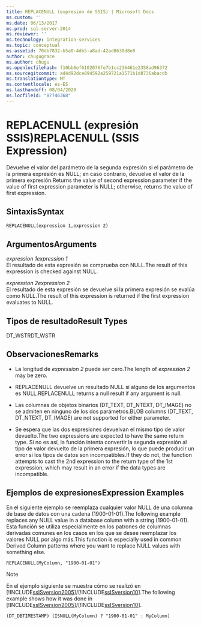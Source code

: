 ```yaml
---
title: REPLACENULL (expresión de SSIS) | Microsoft Docs
ms.custom: ''
ms.date: 06/13/2017
ms.prod: sql-server-2014
ms.reviewer: ''
ms.technology: integration-services
ms.topic: conceptual
ms.assetid: 70db7832-b5a0-4db5-a8ad-42ad8630d8e8
author: chugugrace
ms.author: chugu
ms.openlocfilehash: f10bb6ef6102076fe7b1cc236461e2358ad96372
ms.sourcegitcommit: ad4d92dce894592a259721a1571b1d8736abacdb
ms.translationtype: MT
ms.contentlocale: es-ES
ms.lasthandoff: 08/04/2020
ms.locfileid: "87746368"
---
```

# <a name="replacenull-ssis-expression"></a><span data-ttu-id="59258-102">REPLACENULL (expresión SSIS)</span><span class="sxs-lookup"><span data-stu-id="59258-102">REPLACENULL (SSIS Expression)</span></span>
  <span data-ttu-id="59258-103">Devuelve el valor del parámetro de la segunda expresión si el parámetro de la primera expresión es NULL; en caso contrario, devuelve el valor de la primera expresión.</span><span class="sxs-lookup"><span data-stu-id="59258-103">Returns the value of second expression parameter if the value of first expression parameter is NULL; otherwise, returns the value of first expression.</span></span>  
  
## <a name="syntax"></a><span data-ttu-id="59258-104">Sintaxis</span><span class="sxs-lookup"><span data-stu-id="59258-104">Syntax</span></span>  
  
```vb  
REPLACENULL(expression 1,expression 2)  
```  
  
## <a name="arguments"></a><span data-ttu-id="59258-105">Argumentos</span><span class="sxs-lookup"><span data-stu-id="59258-105">Arguments</span></span>  
 <span data-ttu-id="59258-106">*expression 1*</span><span class="sxs-lookup"><span data-stu-id="59258-106">*expression 1*</span></span>  
 <span data-ttu-id="59258-107">El resultado de esta expresión se comprueba con NULL.</span><span class="sxs-lookup"><span data-stu-id="59258-107">The result of this expression is checked against NULL.</span></span>  
  
 <span data-ttu-id="59258-108">*expression 2*</span><span class="sxs-lookup"><span data-stu-id="59258-108">*expression 2*</span></span>  
 <span data-ttu-id="59258-109">El resultado de esta expresión se devuelve si la primera expresión se evalúa como NULL.</span><span class="sxs-lookup"><span data-stu-id="59258-109">The result of this expression is returned if the first expression evaluates to NULL.</span></span>  
  
## <a name="result-types"></a><span data-ttu-id="59258-110">Tipos de resultado</span><span class="sxs-lookup"><span data-stu-id="59258-110">Result Types</span></span>  
 <span data-ttu-id="59258-111">DT_WSTR</span><span class="sxs-lookup"><span data-stu-id="59258-111">DT_WSTR</span></span>  
  
## <a name="remarks"></a><span data-ttu-id="59258-112">Observaciones</span><span class="sxs-lookup"><span data-stu-id="59258-112">Remarks</span></span>  
  
-   <span data-ttu-id="59258-113">La longitud de *expression 2* puede ser cero.</span><span class="sxs-lookup"><span data-stu-id="59258-113">The length of *expression 2* may be zero.</span></span>  
  
-   <span data-ttu-id="59258-114">REPLACENULL devuelve un resultado NULL si alguno de los argumentos es NULL.</span><span class="sxs-lookup"><span data-stu-id="59258-114">REPLACENULL returns a null result if any argument is null.</span></span>  
  
-   <span data-ttu-id="59258-115">Las columnas de objetos binarios (DT_TEXT, DT_NTEXT, DT_IMAGE) no se admiten en ninguno de los dos parámetros.</span><span class="sxs-lookup"><span data-stu-id="59258-115">BLOB columns (DT_TEXT, DT_NTEXT, DT_IMAGE) are not supported for either parameter.</span></span>  
  
-   <span data-ttu-id="59258-116">Se espera que las dos expresiones devuelvan el mismo tipo de valor devuelto.</span><span class="sxs-lookup"><span data-stu-id="59258-116">The two expressions are expected to have the same return type.</span></span> <span data-ttu-id="59258-117">Si no es así, la función intenta convertir la segunda expresión al tipo de valor devuelto de la primera expresión, lo que puede producir un error si los tipos de datos son incompatibles.</span><span class="sxs-lookup"><span data-stu-id="59258-117">If they do not, the function attempts to cast the 2nd expression to the return type of the 1st expression, which may result in an error if the data types are incompatible.</span></span>  
  
## <a name="expression-examples"></a><span data-ttu-id="59258-118">Ejemplos de expresiones</span><span class="sxs-lookup"><span data-stu-id="59258-118">Expression Examples</span></span>  
 <span data-ttu-id="59258-119">En el siguiente ejemplo se reemplaza cualquier valor NULL de una columna de base de datos con una cadena (1900-01-01).</span><span class="sxs-lookup"><span data-stu-id="59258-119">The following example replaces any NULL value in a database column with a string (1900-01-01).</span></span> <span data-ttu-id="59258-120">Esta función se utiliza especialmente en los patrones de columnas derivadas comunes en los casos en los que se desee reemplazar los valores NULL por algo más.</span><span class="sxs-lookup"><span data-stu-id="59258-120">This function is especially used in common Derived Column patterns where you want to replace NULL values with something else.</span></span>  
  
```  
REPLACENULL(MyColumn, "1900-01-01")  
```  
  
> [!NOTE]  
>  <span data-ttu-id="59258-121">En el ejemplo siguiente se muestra cómo se realizó en [!INCLUDE[ssISversion2005](../../includes/ssisversion2005-md.md)]/[!INCLUDE[ssISversion10](../../includes/ssisversion10-md.md)].</span><span class="sxs-lookup"><span data-stu-id="59258-121">The following example shows how it was done in [!INCLUDE[ssISversion2005](../../includes/ssisversion2005-md.md)]/[!INCLUDE[ssISversion10](../../includes/ssisversion10-md.md)].</span></span>  
  
```  
(DT_DBTIMESTAMP) (ISNULL(MyColumn) ? "1900-01-01" : MyColumn)   
```  
  
  
